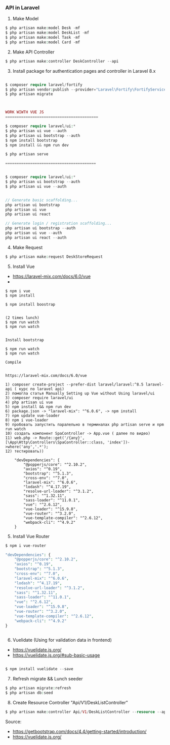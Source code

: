 ### API in Laravel

1. Make Model 
```php 
$ php artisan make:model Desk -mf
$ php artisan make:model DeskList -mf
$ php artisan make:model Task -mf
$ php artisan make:model Card -mf

```

2. Make API Controller
```php 
$ php artisan make:controller DeskController --api
```


3. Install package for authentication pages and controller in Laravel 8.x
```php 

$ composer require laravel/fortify
$ php artisan vendor:publish --provider="Laravel\Fortify\FortifyServiceProvider"
$ php artisan migrate



WORK WIWTH VUE JS
=========================================

$ composer require laravel/ui:*
$ php artisan ui vue --auth
$ php artisan ui bootstrap --auth
$ npm install bootstrap
$ npm install && npm run dev

$ php artisan serve

========================================


$ composer require laravel/ui:*
$ php artisan ui bootstrap --auth
$ php artisan ui vue --auth


// Generate basic scaffolding...
php artisan ui bootstrap
php artisan ui vue
php artisan ui react

// Generate login / registration scaffolding...
php artisan ui bootstrap --auth
php artisan ui vue --auth
php artisan ui react --auth

```


4. Make Request
```php 
$ php artisan make:request DeskStoreRequest
```

5. Install Vue 

- https://laravel-mix.com/docs/6.0/vue
- 
```
$ npm i vue
$ npm install

$ npm install boostrap


(2 times lunch)
$ npm run watch
$ npm run watch


Install bootstrap

$ npm run watch
$ npm run watch

Compile


https://laravel-mix.com/docs/6.0/vue

```

```
1) composer create-project --prefer-dist laravel/laravel:^8.5 laravel-api ( курс по laravel api)
2) помогла статья Manually Setting up Vue without Using laravel/ui
3) composer require laravel/ui
4) php artisan ui vue
5) npm install && npm run dev
6) paсkage.json -> "laravel-mix": "^6.0.6", -> npm install
7) npm update vue-loader
8) npm i vue-loader
9) пробовать запустить паралельно в терминалах php artisan serve и npm run watch
10) создать компонент SpaController -> App.vue ( далее по видео) 
11) web.php -> Route::get('/{any}',[\App\Http\Controllers\SpaController::class, 'index'])->where('any','.*');
12) тестировать))

    "devDependencies": {
        "@popperjs/core": "^2.10.2",
        "axios": "^0.19",
        "bootstrap": "^5.1.3",
        "cross-env": "^7.0",
        "laravel-mix": "^6.0.6",
        "lodash": "^4.17.19",
        "resolve-url-loader": "^3.1.2",
        "sass": "^1.32.11",
        "sass-loader": "^11.0.1",
        "vue": "^2.6.12",
        "vue-loader": "^15.9.8",
        "vue-router": "^3.2.0",
        "vue-template-compiler": "^2.6.12",
        "webpack-cli": "^4.9.2"
    }
```

5. Install Vue Router
```php 
$ npm i vue-router

"devDependencies": {
    "@popperjs/core": "^2.10.2",
    "axios": "^0.19",
    "bootstrap": "^5.1.3",
    "cross-env": "^7.0",
    "laravel-mix": "^6.0.6",
    "lodash": "^4.17.19",
    "resolve-url-loader": "^3.1.2",
    "sass": "^1.32.11",
    "sass-loader": "^11.0.1",
    "vue": "^2.6.12",
    "vue-loader": "^15.9.8",
    "vue-router": "^3.2.0",
    "vue-template-compiler": "^2.6.12",
    "webpack-cli": "^4.9.2"
}
    
```

6. Vuelidate (Using for validation data in frontend)
- https://vuelidate.js.org/
- https://vuelidate.js.org/#sub-basic-usage
```php 

$ npm install vuelidate --save

```

7. Refresh migrate && Lunch seeder
```php 
$ php artisan migrate:refresh
$ php artisan db:seed
```


8. Create Resource Controller "Api/V1/DeskListController"
```php 
$ php artisan make:controller Api/V1/DeskListController --resource --api
```



Source: 
- https://getbootstrap.com/docs/4.4/getting-started/introduction/
- https://vuelidate.js.org/
